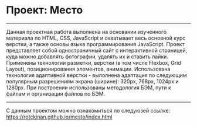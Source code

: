 # Проект: Место
___
Данная проектная работа выполнена на основании изученного материала по HTML, CSS, JavaScript и охватывает весь основной курс верстки, а также основы языка программирования JavaScript. Проект представляет собой одностраничный сайт с интерактивной страницей, куда можно добавлять фотографии, удалять их и ставить лайки. Применены технологии разметки, верстки (в том числе Flexbox, Grid Layout), позиционирования элементов, анимации. Использована технология адаптивной верстки - выполнена адаптация по следующим популярным разрешениям экрана (ширине): 320px, 768px, 1024px и 1280px. При построении использованы методология БЭМ, пути к файлам и организация файлов по БЭМ.
___
С данным проектом можно ознакомиться по следуюзей ссылке: https://rotckinan.github.io/mesto/index.html
